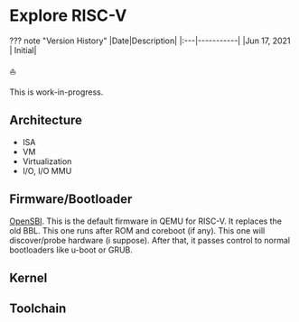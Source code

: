 # Explore RISC-V

??? note "Version History"
	|Date|Description|
	|:---|-----------|
	|Jun 17, 2021 | Initial|

:sailboat:

This is work-in-progress.

## Architecture

- ISA
- VM
- Virtualization
- I/O, I/O MMU

## Firmware/Bootloader

[OpenSBI](https://riscv.org/wp-content/uploads/2019/06/13.30-RISCV_OpenSBI_Deep_Dive_v5.pdf).
This is the default firmware in QEMU for RISC-V. It replaces the old BBL.
This one runs after ROM and coreboot (if any).
This one will discover/probe hardware (i suppose).
After that, it passes control to normal bootloaders like u-boot or GRUB.

## Kernel

## Toolchain

